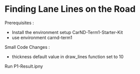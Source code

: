 # Finding Lane Lines on the Road

Prerequisites :
- Install the environment setup CarND-Term1-Starter-Kit
- use environment carnd-term1

Small Code Changes :
- thickness default value in draw_lines function set to 10


Run P1-Result.ipny
